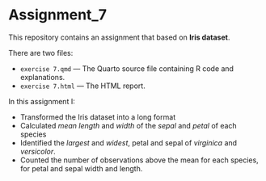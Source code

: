 # Assignment_7 

This repository contains an assignment that based on **Iris dataset**.

There are two files:
- `exercise 7.qmd` — The Quarto source file containing R code and explanations.
- `exercise 7.html` — The HTML report.

In this assignment I:
- Transformed the Iris dataset into a long format
- Calculated *mean length* and *width* of the *sepal* and *petal* of each species
- Identified the *largest* and *widest*, petal and sepal of *virginica* and *versicolor*.
- Counted the number of observations above the mean for each species, for petal and sepal width and length.
